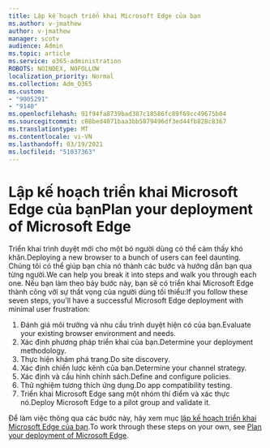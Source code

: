 ```yaml
---
title: Lập kế hoạch triển khai Microsoft Edge của bạn
ms.author: v-jmathew
author: v-jmathew
manager: scotv
audience: Admin
ms.topic: article
ms.service: o365-administration
ROBOTS: NOINDEX, NOFOLLOW
localization_priority: Normal
ms.collection: Adm_O365
ms.custom:
- "9005291"
- "9140"
ms.openlocfilehash: 91f94fa8739bad387c18586fc89f69cc49675b04
ms.sourcegitcommit: c08bed4071baa3bb5879496df3ed44fb828c8367
ms.translationtype: MT
ms.contentlocale: vi-VN
ms.lasthandoff: 03/19/2021
ms.locfileid: "51037363"
---
```

# <a name="plan-your-deployment-of-microsoft-edge"></a><span data-ttu-id="b3f98-102">Lập kế hoạch triển khai Microsoft Edge của bạn</span><span class="sxs-lookup"><span data-stu-id="b3f98-102">Plan your deployment of Microsoft Edge</span></span>

<span data-ttu-id="b3f98-103">Triển khai trình duyệt mới cho một bó người dùng có thể cảm thấy khó khăn.</span><span class="sxs-lookup"><span data-stu-id="b3f98-103">Deploying a new browser to a bunch of users can feel daunting.</span></span> <span data-ttu-id="b3f98-104">Chúng tôi có thể giúp bạn chia nó thành các bước và hướng dẫn bạn qua từng người.</span><span class="sxs-lookup"><span data-stu-id="b3f98-104">We can help you break it into steps and walk you through each one.</span></span> <span data-ttu-id="b3f98-105">Nếu bạn làm theo bảy bước này, bạn sẽ có triển khai Microsoft Edge thành công với sự thất vọng của người dùng tối thiểu:</span><span class="sxs-lookup"><span data-stu-id="b3f98-105">If you follow these seven steps, you'll have a successful Microsoft Edge deployment with minimal user frustration:</span></span>

1. <span data-ttu-id="b3f98-106">Đánh giá môi trường và nhu cầu trình duyệt hiện có của bạn.</span><span class="sxs-lookup"><span data-stu-id="b3f98-106">Evaluate your existing browser environment and needs.</span></span>
2. <span data-ttu-id="b3f98-107">Xác định phương pháp triển khai của bạn.</span><span class="sxs-lookup"><span data-stu-id="b3f98-107">Determine your deployment methodology.</span></span>
3. <span data-ttu-id="b3f98-108">Thực hiện khám phá trang.</span><span class="sxs-lookup"><span data-stu-id="b3f98-108">Do site discovery.</span></span>
4. <span data-ttu-id="b3f98-109">Xác định chiến lược kênh của bạn.</span><span class="sxs-lookup"><span data-stu-id="b3f98-109">Determine your channel strategy.</span></span>
5. <span data-ttu-id="b3f98-110">Xác định và cấu hình chính sách.</span><span class="sxs-lookup"><span data-stu-id="b3f98-110">Define and configure policies.</span></span>
6. <span data-ttu-id="b3f98-111">Thử nghiệm tương thích ứng dụng.</span><span class="sxs-lookup"><span data-stu-id="b3f98-111">Do app compatibility testing.</span></span>
7. <span data-ttu-id="b3f98-112">Triển khai Microsoft Edge sang một nhóm thí điểm và xác thực nó.</span><span class="sxs-lookup"><span data-stu-id="b3f98-112">Deploy Microsoft Edge to a pilot group and validate it.</span></span>

<span data-ttu-id="b3f98-113">Để làm việc thông qua các bước này, hãy xem mục [lập kế hoạch triển khai Microsoft Edge của bạn](https://go.microsoft.com/fwlink/?linkid=2129990).</span><span class="sxs-lookup"><span data-stu-id="b3f98-113">To work through these steps on your own, see [Plan your deployment of Microsoft Edge](https://go.microsoft.com/fwlink/?linkid=2129990).</span></span>
